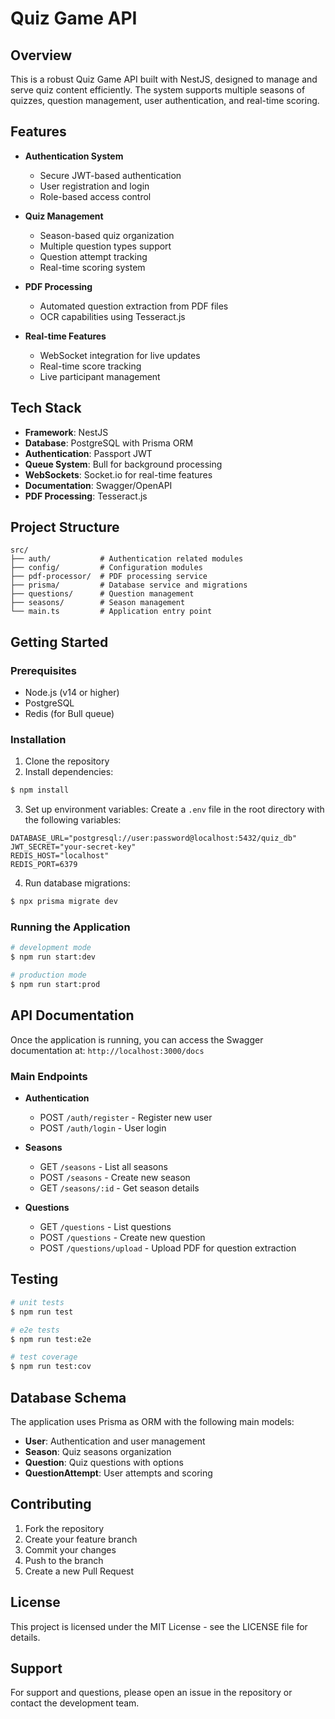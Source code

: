 # Quiz Game API

## Overview

This is a robust Quiz Game API built with NestJS, designed to manage and serve quiz content efficiently. The system supports multiple seasons of quizzes, question management, user authentication, and real-time scoring.

## Features

- **Authentication System**

  - Secure JWT-based authentication
  - User registration and login
  - Role-based access control

- **Quiz Management**

  - Season-based quiz organization
  - Multiple question types support
  - Question attempt tracking
  - Real-time scoring system

- **PDF Processing**

  - Automated question extraction from PDF files
  - OCR capabilities using Tesseract.js

- **Real-time Features**
  - WebSocket integration for live updates
  - Real-time score tracking
  - Live participant management

## Tech Stack

- **Framework**: NestJS
- **Database**: PostgreSQL with Prisma ORM
- **Authentication**: Passport JWT
- **Queue System**: Bull for background processing
- **WebSockets**: Socket.io for real-time features
- **Documentation**: Swagger/OpenAPI
- **PDF Processing**: Tesseract.js

## Project Structure

```
src/
├── auth/           # Authentication related modules
├── config/         # Configuration modules
├── pdf-processor/  # PDF processing service
├── prisma/         # Database service and migrations
├── questions/      # Question management
├── seasons/        # Season management
└── main.ts         # Application entry point
```

## Getting Started

### Prerequisites

- Node.js (v14 or higher)
- PostgreSQL
- Redis (for Bull queue)

### Installation

1. Clone the repository
2. Install dependencies:

```bash
$ npm install
```

3. Set up environment variables:
   Create a `.env` file in the root directory with the following variables:

```env
DATABASE_URL="postgresql://user:password@localhost:5432/quiz_db"
JWT_SECRET="your-secret-key"
REDIS_HOST="localhost"
REDIS_PORT=6379
```

4. Run database migrations:

```bash
$ npx prisma migrate dev
```

### Running the Application

```bash
# development mode
$ npm run start:dev

# production mode
$ npm run start:prod
```

## API Documentation

Once the application is running, you can access the Swagger documentation at:
`http://localhost:3000/docs`

### Main Endpoints

- **Authentication**

  - POST `/auth/register` - Register new user
  - POST `/auth/login` - User login

- **Seasons**

  - GET `/seasons` - List all seasons
  - POST `/seasons` - Create new season
  - GET `/seasons/:id` - Get season details

- **Questions**
  - GET `/questions` - List questions
  - POST `/questions` - Create new question
  - POST `/questions/upload` - Upload PDF for question extraction

## Testing

```bash
# unit tests
$ npm run test

# e2e tests
$ npm run test:e2e

# test coverage
$ npm run test:cov
```

## Database Schema

The application uses Prisma as ORM with the following main models:

- **User**: Authentication and user management
- **Season**: Quiz seasons organization
- **Question**: Quiz questions with options
- **QuestionAttempt**: User attempts and scoring

## Contributing

1. Fork the repository
2. Create your feature branch
3. Commit your changes
4. Push to the branch
5. Create a new Pull Request

## License

This project is licensed under the MIT License - see the LICENSE file for details.

## Support

For support and questions, please open an issue in the repository or contact the development team.
